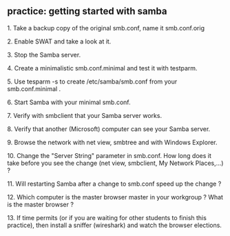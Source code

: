 ## practice: getting started with samba

1\. Take a backup copy of the original smb.conf, name it smb.conf.orig

2\. Enable SWAT and take a look at it.

3\. Stop the Samba server.

4\. Create a minimalistic smb.conf.minimal and test it with testparm.

5\. Use tesparm -s to create /etc/samba/smb.conf from your
smb.conf.minimal .

6\. Start Samba with your minimal smb.conf.

7\. Verify with smbclient that your Samba server works.

8\. Verify that another (Microsoft) computer can see your Samba server.

9\. Browse the network with net view, smbtree and with Windows Explorer.

10\. Change the \"Server String\" parameter in smb.conf. How long does
it take before you see the change (net view, smbclient, My Network
Places,\...) ?

11\. Will restarting Samba after a change to smb.conf speed up the
change ?

12\. Which computer is the master browser master in your workgroup ?
What is the master browser ?

13\. If time permits (or if you are waiting for other students to finish
this practice), then install a sniffer (wireshark) and watch the browser
elections.
